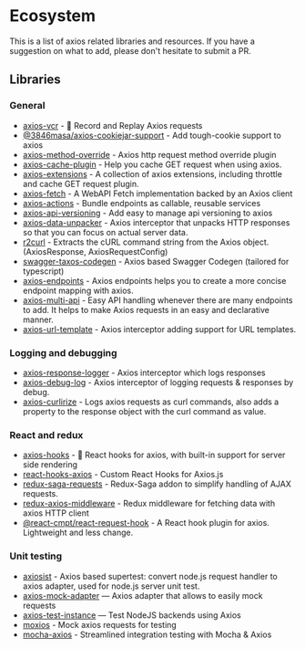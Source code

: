 # Ecosystem

This is a list of axios related libraries and resources. If you have a suggestion on what to add, please don't hesitate
to submit a PR.

## Libraries

### General

* [axios-vcr](https://github.com/nettofarah/axios-vcr) - 📼 Record and Replay Axios requests
* [@3846masa/axios-cookiejar-support](https://github.com/3846masa/axios-cookiejar-support) - Add tough-cookie support to
  axios
* [axios-method-override](https://github.com/jacobbuck/axios-method-override) - Axios http request method override
  plugin
* [axios-cache-plugin](https://github.com/jin5354/axios-cache-plugin) - Help you cache GET request when using axios.
* [axios-extensions](https://github.com/kuitos/axios-extensions) - A collection of axios extensions, including throttle
  and cache GET request plugin.
* [axios-fetch](https://github.com/lifeomic/axios-fetch) - A WebAPI Fetch implementation backed by an Axios client
* [axios-actions](https://github.com/davestewart/axios-actions) - Bundle endpoints as callable, reusable services
* [axios-api-versioning](https://weffe.github.io/axios-api-versioning) - Add easy to manage api versioning to axios
* [axios-data-unpacker](https://github.com/anubhavsrivastava/axios-data-unpacker) - Axios interceptor that unpacks HTTP
  responses so that you can focus on actual server data.
* [r2curl](https://github.com/uyu423/r2curl) - Extracts the cURL command string from the Axios object. (AxiosResponse,
  AxiosRequestConfig)
* [swagger-taxos-codegen](https://github.com/michalzaq12/swagger-taxos-codegen) - Axios based Swagger Codegen (tailored
  for typescript)
* [axios-endpoints](https://github.com/renancaraujo/axios-endpoints) - Axios endpoints helps you to create a more
  concise endpoint mapping with axios.
* [axios-multi-api](https://github.com/MattCCC/axios-multi-api) - Easy API handling whenever there are many endpoints to
  add. It helps to make Axios requests in an easy and declarative manner.
* [axios-url-template](https://github.com/rafw87/axios-url-template) - Axios interceptor adding support for URL
  templates.

### Logging and debugging

* [axios-response-logger](https://github.com/srph/axios-response-logger) - Axios interceptor which logs responses
* [axios-debug-log](https://github.com/Gerhut/axios-debug-log) - Axios interceptor of logging requests & responses by
  debug.
* [axios-curlirize](https://www.npmjs.com/package/axios-curlirize) - Logs axios requests as curl commands, also adds a
  property to the response object with the curl command as value.

### React and redux

* [axios-hooks](https://github.com/simoneb/axios-hooks) - 🦆 React hooks for axios, with built-in support for server
  side rendering
* [react-hooks-axios](https://github.com/use-hooks/react-hooks-axios) - Custom React Hooks for Axios.js
* [redux-saga-requests](https://github.com/klis87/redux-saga-requests) - Redux-Saga addon to simplify handling of AJAX
  requests.
* [redux-axios-middleware](https://github.com/svrcekmichal/redux-axios-middleware) - Redux middleware for fetching data
  with axios HTTP client
* [@react-cmpt/react-request-hook](https://github.com/react-cmpt/react-request-hook) - A React hook plugin for axios.
  Lightweight and less change.

### Unit testing

* [axiosist](https://github.com/Gerhut/axiosist) - Axios based supertest: convert node.js request handler to axios
  adapter, used for node.js server unit test.
* [axios-mock-adapter](https://github.com/ctimmerm/axios-mock-adapter) — Axios adapter that allows to easily mock
  requests
* [axios-test-instance](https://github.com/remcohaszing/axios-test-instance) — Test NodeJS backends using Axios
* [moxios](https://github.com/axios/moxios) - Mock axios requests for testing
* [mocha-axios](https://github.com/jdrydn/mocha-axios) - Streamlined integration testing with Mocha & Axios
